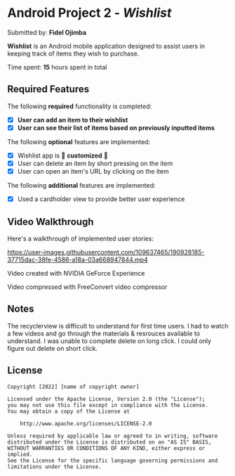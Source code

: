 # Android Project 2 - *Wishlist*

Submitted by: **Fidel Ojimba**

**Wishlist** is an Android mobile application designed to assist users in keeping track of items they wish to purchase.

Time spent: **15** hours spent in total

## Required Features

The following **required** functionality is completed:

- [x] **User can add an item to their wishlist**
- [x] **User can see their list of items based on previously inputted items**

The following **optional** features are implemented:

- [x] Wishlist app is 🎨 **customized** 🎨
- [x] User can delete an item by short pressing on the item
- [x] User can open an item's URL by clicking on the item

The following **additional** features are implemented:

* [x] Used a cardholder view to provide better user experience

## Video Walkthrough

Here's a walkthrough of implemented user stories:

https://user-images.githubusercontent.com/109637465/190928185-37715dac-38fe-4586-a18a-03a668947844.mp4

Video created with NVIDIA GeForce Experience

Video compressed with FreeConvert video compressor

## Notes

The recyclerview is difficult to understand for first time users. 
I had to watch a few videos and go through the materials & resrouces available to understand.
I was unable to complete delete on long click. I could only figure out delete on short click.

## License

    Copyright [2022] [name of copyright owner]

    Licensed under the Apache License, Version 2.0 (the "License");
    you may not use this file except in compliance with the License.
    You may obtain a copy of the License at

        http://www.apache.org/licenses/LICENSE-2.0

    Unless required by applicable law or agreed to in writing, software
    distributed under the License is distributed on an "AS IS" BASIS,
    WITHOUT WARRANTIES OR CONDITIONS OF ANY KIND, either express or implied.
    See the License for the specific language governing permissions and
    limitations under the License.
